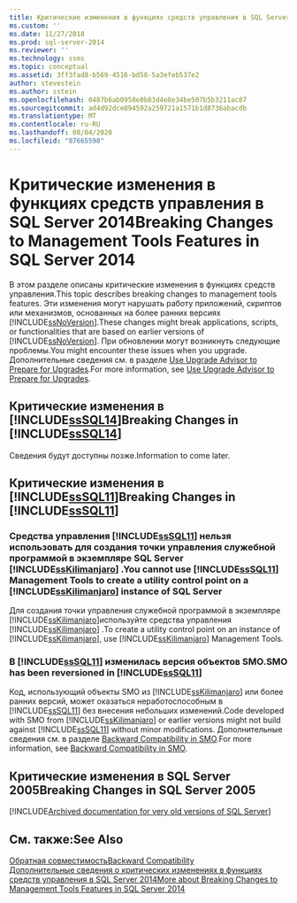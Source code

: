 ```yaml
---
title: Критические изменения в функциях средств управления в SQL Server 2014 | Документация Майкрософт
ms.custom: ''
ms.date: 11/27/2018
ms.prod: sql-server-2014
ms.reviewer: ''
ms.technology: ssms
ms.topic: conceptual
ms.assetid: 3ff3fad8-b569-4516-bd58-5a3efeb537e2
author: stevestein
ms.author: sstein
ms.openlocfilehash: 0487b6ab0958e0b83d4e8e34be507b5b3211ac87
ms.sourcegitcommit: ad4d92dce894592a259721a1571b1d8736abacdb
ms.translationtype: MT
ms.contentlocale: ru-RU
ms.lasthandoff: 08/04/2020
ms.locfileid: "87665598"
---
```

# <a name="breaking-changes-to-management-tools-features-in-sql-server-2014"></a><span data-ttu-id="bafc9-102">Критические изменения в функциях средств управления в SQL Server 2014</span><span class="sxs-lookup"><span data-stu-id="bafc9-102">Breaking Changes to Management Tools Features in SQL Server 2014</span></span>
  <span data-ttu-id="bafc9-103">В этом разделе описаны критические изменения в функциях средств управления.</span><span class="sxs-lookup"><span data-stu-id="bafc9-103">This topic describes breaking changes to management tools features.</span></span> <span data-ttu-id="bafc9-104">Эти изменения могут нарушать работу приложений, скриптов или механизмов, основанных на более ранних версиях [!INCLUDE[ssNoVersion](../includes/ssnoversion-md.md)].</span><span class="sxs-lookup"><span data-stu-id="bafc9-104">These changes might break applications, scripts, or functionalities that are based on earlier versions of [!INCLUDE[ssNoVersion](../includes/ssnoversion-md.md)].</span></span> <span data-ttu-id="bafc9-105">При обновлении могут возникнуть следующие проблемы.</span><span class="sxs-lookup"><span data-stu-id="bafc9-105">You might encounter these issues when you upgrade.</span></span> <span data-ttu-id="bafc9-106">Дополнительные сведения см. в разделе [Use Upgrade Advisor to Prepare for Upgrades](../../2014/sql-server/install/use-upgrade-advisor-to-prepare-for-upgrades.md).</span><span class="sxs-lookup"><span data-stu-id="bafc9-106">For more information, see [Use Upgrade Advisor to Prepare for Upgrades](../../2014/sql-server/install/use-upgrade-advisor-to-prepare-for-upgrades.md).</span></span>  
  
## <a name="breaking-changes-in-sssql14"></a><span data-ttu-id="bafc9-107">Критические изменения в [!INCLUDE[ssSQL14](../includes/sssql14-md.md)]</span><span class="sxs-lookup"><span data-stu-id="bafc9-107">Breaking Changes in [!INCLUDE[ssSQL14](../includes/sssql14-md.md)]</span></span>  
 <span data-ttu-id="bafc9-108">Сведения будут доступны позже.</span><span class="sxs-lookup"><span data-stu-id="bafc9-108">Information to come later.</span></span>  
  
## <a name="breaking-changes-in-sssql11"></a><span data-ttu-id="bafc9-109">Критические изменения в [!INCLUDE[ssSQL11](../includes/sssql11-md.md)]</span><span class="sxs-lookup"><span data-stu-id="bafc9-109">Breaking Changes in [!INCLUDE[ssSQL11](../includes/sssql11-md.md)]</span></span>  
  
### <a name="you-cannot-use-sssql11-management-tools-to-create-a-utility-control-point-on-a-sskilimanjaro-instance-of-sql-server"></a><span data-ttu-id="bafc9-110">Средства управления [!INCLUDE[ssSQL11](../includes/sssql11-md.md)] нельзя использовать для создания точки управления служебной программой в экземпляре SQL Server [!INCLUDE[ssKilimanjaro](../includes/sskilimanjaro-md.md)] .</span><span class="sxs-lookup"><span data-stu-id="bafc9-110">You cannot use [!INCLUDE[ssSQL11](../includes/sssql11-md.md)] Management Tools to create a utility control point on a [!INCLUDE[ssKilimanjaro](../includes/sskilimanjaro-md.md)] instance of SQL Server</span></span>  
 <span data-ttu-id="bafc9-111">Для создания точки управления служебной программой в экземпляре [!INCLUDE[ssKilimanjaro](../includes/sskilimanjaro-md.md)]используйте средства управления [!INCLUDE[ssKilimanjaro](../includes/sskilimanjaro-md.md)] .</span><span class="sxs-lookup"><span data-stu-id="bafc9-111">To create a utility control point on an instance of [!INCLUDE[ssKilimanjaro](../includes/sskilimanjaro-md.md)], use [!INCLUDE[ssKilimanjaro](../includes/sskilimanjaro-md.md)] Management Tools.</span></span>  
  
### <a name="smo-has-been-reversioned-in-sssql11"></a><span data-ttu-id="bafc9-112">В [!INCLUDE[ssSQL11](../includes/sssql11-md.md)] изменилась версия объектов SMO.</span><span class="sxs-lookup"><span data-stu-id="bafc9-112">SMO has been reversioned in [!INCLUDE[ssSQL11](../includes/sssql11-md.md)]</span></span>  
 <span data-ttu-id="bafc9-113">Код, использующий объекты SMO из [!INCLUDE[ssKilimanjaro](../includes/sskilimanjaro-md.md)] или более ранних версий, может оказаться неработоспособным в [!INCLUDE[ssSQL11](../includes/sssql11-md.md)] без внесения небольших изменений.</span><span class="sxs-lookup"><span data-stu-id="bafc9-113">Code developed with SMO from [!INCLUDE[ssKilimanjaro](../includes/sskilimanjaro-md.md)] or earlier versions might not build against [!INCLUDE[ssSQL11](../includes/sssql11-md.md)] without minor modifications.</span></span> <span data-ttu-id="bafc9-114">Дополнительные сведения см. в разделе [Backward Compatibility in SMO](../relational-databases/server-management-objects-smo/backward-compatibility-in-smo.md).</span><span class="sxs-lookup"><span data-stu-id="bafc9-114">For more information, see [Backward Compatibility in SMO](../relational-databases/server-management-objects-smo/backward-compatibility-in-smo.md).</span></span>  

## <a name="breaking-changes-in-sql-server-2005"></a><a name="previous-versions"></a><span data-ttu-id="bafc9-115">Критические изменения в SQL Server 2005</span><span class="sxs-lookup"><span data-stu-id="bafc9-115">Breaking Changes in SQL Server 2005</span></span>  

[!INCLUDE[Archived documentation for very old versions of SQL Server](../includes/paragraph-content/previous-versions-archive-documentation-sql-server.md)]

## <a name="see-also"></a><span data-ttu-id="bafc9-116">См. также:</span><span class="sxs-lookup"><span data-stu-id="bafc9-116">See Also</span></span>  
 [<span data-ttu-id="bafc9-117">Обратная совместимость</span><span class="sxs-lookup"><span data-stu-id="bafc9-117">Backward Compatibility</span></span>](../../2014/getting-started/backward-compatibility.md)  
 [<span data-ttu-id="bafc9-118">Дополнительные сведения о критических изменениях в функциях средств управления в SQL Server 2014</span><span class="sxs-lookup"><span data-stu-id="bafc9-118">More about Breaking Changes to Management Tools Features in SQL Server 2014</span></span>](breaking-changes-to-database-engine-features-in-sql-server-2016.md?view=sql-server-2014)  
  
  
